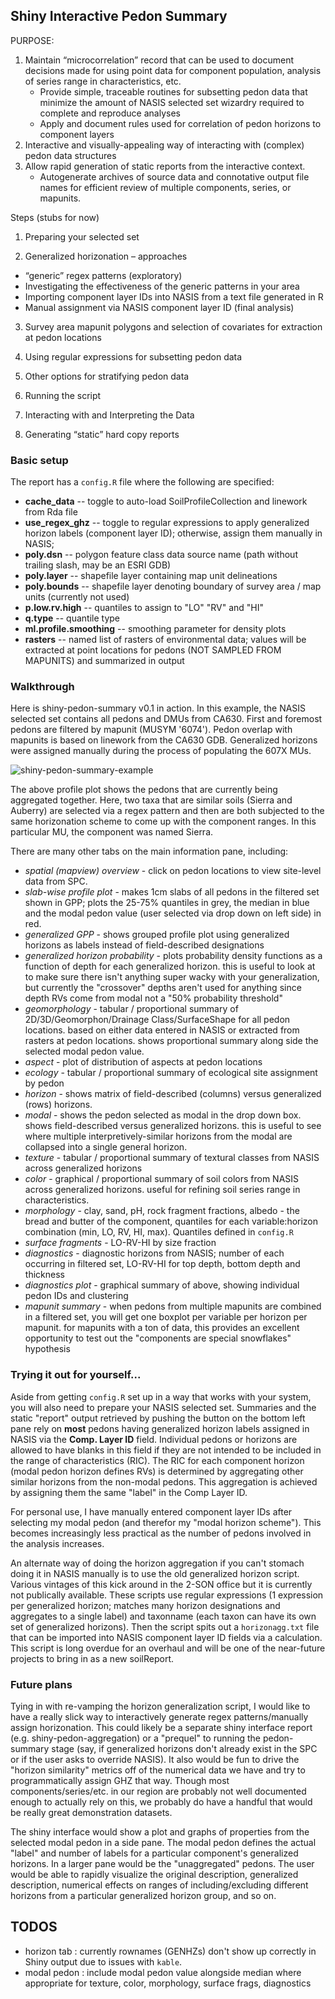 ## Shiny Interactive Pedon Summary
PURPOSE:
1.	Maintain “microcorrelation” record that can be used to document decisions made for using point data for component population, analysis of series range in characteristics, etc.
    - Provide simple, traceable routines for subsetting pedon data that minimize the amount of NASIS selected set wizardry required to complete and reproduce analyses
    - Apply and document rules used for correlation of pedon horizons to component layers
2.	Interactive and visually-appealing way of interacting with (complex) pedon data structures
3.	Allow rapid generation of static reports from the interactive context. 
    - Autogenerate archives of source data and connotative output file names for efficient review of multiple components, series, or mapunits.

Steps (stubs for now)
1.	Preparing your selected set

2.	Generalized horizonation – approaches
 - “generic” regex patterns (exploratory)
 - Investigating the effectiveness of the generic patterns in your area 
 - Importing component layer IDs into NASIS from a text file generated in R
 - Manual assignment via NASIS component layer ID (final analysis)

3.	Survey area mapunit polygons and selection of covariates for extraction at pedon locations

4.	Using regular expressions for subsetting pedon data

5.	Other options for stratifying pedon data

6.	Running the script

7.	Interacting with and Interpreting the Data

8.	Generating “static” hard copy reports

### Basic setup
The report has a `config.R` file where the following are specified:
 - **cache_data**  -- toggle to auto-load SoilProfileCollection and linework from Rda file
 - **use_regex_ghz** -- toggle to regular expressions to apply generalized horizon labels (component layer ID); otherwise, assign them manually in NASIS;
 - **poly.dsn** -- polygon feature class data source name (path without trailing slash, may be an ESRI GDB)
 - **poly.layer** -- shapefile layer containing map unit delineations
 - **poly.bounds** -- shapefile layer denoting boundary of survey area / map units (currently not used)
 - **p.low.rv.high** --  quantiles to assign to "LO" "RV" and "HI"
 - **q.type** -- quantile type
 - **ml.profile.smoothing** -- smoothing parameter for density plots
 - **rasters** -- named list of rasters of environmental data; values will be extracted at point locations for pedons (NOT SAMPLED FROM MAPUNITS) and summarized in output

### Walkthrough
Here is shiny-pedon-summary v0.1 in action. In this example, the NASIS selected set contains all pedons and DMUs from CA630. First and foremost pedons are filtered by mapunit (MUSYM '6074'). Pedon overlap with mapunits is based on linework from the CA630 GDB. Generalized horizons were assigned manually during the process of populating the 607X MUs.

![shiny-pedon-summary-example](https://user-images.githubusercontent.com/20842828/27937272-ac620ed2-626a-11e7-9ae0-ada8c4d97710.PNG)

The above profile plot shows the pedons that are currently being aggregated together. Here, two taxa that are similar soils (Sierra and Auberry) are selected via a regex pattern and then are both subjected to the same horizonation scheme to come up with the component ranges. In this particular MU, the component was named Sierra. 

There are many other tabs on the main information pane, including:
- _spatial (mapview) overview_ - click on pedon locations to view site-level data from SPC.
- _slab-wise profile plot_ -  makes 1cm slabs of all pedons in the filtered set shown in GPP; plots the 25-75% quantiles in grey, the median in blue and the modal pedon value (user selected via drop down on left side) in red.
- _generalized GPP_ - shows grouped profile plot using generalized horizons as labels instead of field-described designations
- _generalized horizon probability_ - plots probability density functions as a function of depth for each generalized horizon. this is useful to look at to make sure there isn't anything super wacky with your generalization, but currently the "crossover" depths aren't used for anything since depth RVs come from modal not a "50% probability threshold"
- _geomorphology_ - tabular / proportional summary of 2D/3D/Geomorphon/Drainage Class/SurfaceShape for all pedon locations. based on either data entered in NASIS or extracted from rasters at pedon locations. shows proportional summary along side the selected modal pedon value.
- _aspect_ - plot of distribution of aspects at pedon locations 
- _ecology_ - tabular / proportional summary of ecological site assignment by pedon
- _horizon_ - shows matrix of field-described (columns) versus generalized (rows) horizons. 
- _modal_ - shows the pedon selected as modal in the drop down box. shows field-described versus generalized horizons. this is useful to see where multiple interpretively-similar horizons from the modal are collapsed into a single general horizon.
- _texture_ - tabular / proportional summary of textural classes from NASIS across generalized horizons 
- _color_ - graphical / proportional summary of soil colors from NASIS across generalized horizons. useful for refining soil series range in characteristics. 
- _morphology_ - clay, sand, pH, rock fragment fractions, albedo - the bread and butter of the component, quantiles for each variable:horizon combination (min, LO, RV, HI, max). Quantiles defined in `config.R`
- _surface fragments_ - LO-RV-HI by size fraction
- _diagnostics_ - diagnostic horizons from NASIS; number of each occurring in filtered set, LO-RV-HI for top depth, bottom depth and thickness
- _diagnostics plot_ - graphical summary of above, showing individual pedon IDs and clustering
- _mapunit summary_ - when pedons from multiple mapunits are combined in a filtered set, you will get one boxplot per variable per horizon per mapunit. for mapunits with a ton of data, this provides an excellent opportunity to test out the "components are special snowflakes" hypothesis

### Trying it out for yourself...
Aside from getting `config.R` set up in a way that works with your system, you will also need to prepare your NASIS selected set. Summaries and the static "report" output retrieved by pushing the button on the bottom left pane rely on **most** pedons having generalized horizon labels assigned in NASIS via the **Comp. Layer ID** field. Individual pedons or horizons are allowed to have blanks in this field if they are not intended to be included in the range of characteristics (RIC). The RIC for each component horizon (modal pedon horizon defines RVs) is determined by aggregating other similar horizons from the non-modal pedons. This aggregation is achieved by assigning them the same "label" in the Comp Layer ID.

For personal use, I have manually entered component layer IDs after selecting my modal pedon (and therefor my "modal horizon scheme"). This becomes increasingly less practical as the number of pedons involved in the analysis increases. 

An alternate way of doing the horizon aggregation if you can't stomach doing it in NASIS manually is to use the old generalized horizon script. Various vintages of this kick around in the 2-SON office but it is currently not publically available. These scripts use regular expressions (1 expression per generalized horizon; matches many horizon designations and aggregates to a single label) and taxonname (each taxon can have its own set of  generalized horizons). Then the script spits out a `horizonagg.txt` file that can be imported into NASIS component layer ID fields via a calculation. This script is long overdue for an overhaul and will be one of the near-future projects to bring in as a new soilReport.

### Future plans
Tying in with re-vamping the horizon generalization script, I would like to have a really slick way to interactively generate regex patterns/manually assign horizonation. This could likely be a separate shiny interface report (e.g. shiny-pedon-aggregation) or a "prequel" to running the pedon-summary stage (say, if generalized horizons don't already exist in the SPC or if the user asks to override NASIS). It also would be fun to drive the "horizon similarity" metrics off of the numerical data we have and try to programmatically assign GHZ that way. Though most components/series/etc. in our region are probably not well documented enough to actually rely on this, we probably do have a handful that would be really great demonstration datasets.

The shiny interface would show a plot and graphs of properties from the selected modal pedon in a side pane. The modal pedon defines the actual "label" and number of labels for a particular component's generalized horizons. In a larger pane would be the "unaggregated" pedons. The user would be able to rapidly visualize the original description, generalized description, numerical effects on ranges of including/excluding different horizons from a particular generalized horizon group, and so on.

##  TODOS
 - horizon tab : currently rownames (GENHZs) don't show up correctly in Shiny output due to issues with `kable`.
 - modal pedon : include modal pedon value alongside median where appropriate for texture, color, morphology, surface frags, diagnostics
